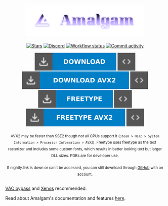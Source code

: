 <div align="center">

  ## <img src=".github/assets/amalgam_combo.png" alt="Amalgam" height="100">

  [![Stars](https://img.shields.io/github/stars/rei-2/Amalgam?style=for-the-badge&color=white&logo=github)](/../../stargazers)
  [![Discord](https://img.shields.io/discord/1227898008373297223?style=for-the-badge&color=blue&labelColor=grey&label=Discord&logo=discord)](https://discord.gg/RbP9DfkUhe)
  [![Workflow status](https://img.shields.io/github/actions/workflow/status/rei-2/Amalgam/msbuild.yml?branch=master&style=for-the-badge)](/../../actions)
  [![Commit activity](https://img.shields.io/github/commit-activity/m/rei-2/Amalgam?style=for-the-badge)](/../../commits/)
  
  [![Download](.github/assets/download.svg)](https://nightly.link/rei-2/Amalgam/workflows/msbuild/master/Amalgamx64Release.zip)
  [![PDB](.github/assets/pdb.svg)](https://nightly.link/rei-2/Amalgam/workflows/msbuild/master/Amalgamx64ReleasePDB.zip)
  [![Download AVX2](.github/assets/download_avx2.svg)](https://nightly.link/rei-2/Amalgam/workflows/msbuild/master/Amalgamx64ReleaseAVX2.zip)
  [![PDB AVX2](.github/assets/pdb.svg)](https://nightly.link/rei-2/Amalgam/workflows/msbuild/master/Amalgamx64ReleaseAVX2PDB.zip)
  <br>
  [![Freetype](.github/assets/freetype.svg)](https://nightly.link/rei-2/Amalgam/workflows/msbuild/master/Amalgamx64ReleaseFreetype.zip)
  [![PDB Freetype](.github/assets/pdb.svg)](https://nightly.link/rei-2/Amalgam/workflows/msbuild/master/Amalgamx64ReleaseFreetypePDB.zip)
  [![Freetype AVX2](.github/assets/freetype_avx2.svg)](https://nightly.link/rei-2/Amalgam/workflows/msbuild/master/Amalgamx64ReleaseFreetypeAVX2.zip)
  [![PDB Freetype AVX2](.github/assets/pdb.svg)](https://nightly.link/rei-2/Amalgam/workflows/msbuild/master/Amalgamx64ReleaseFreetypeAVX2PDB.zip)

  <sub>AVX2 may be faster than SSE2 though not all CPUs support it (`Steam > Help > System Information > Processor Information > AVX2`). Freetype uses freetype as the text rasterizer and includes some custom fonts, which results in better looking text but larger DLL sizes. PDBs are for developer use. </sub>
  <br><br>
  <sub>If nightly.link is down or can't be accessed, you can still download through [GitHub](https://github.com/rei-2/Amalgam/actions) with an account. </sub>

</div>

##

[VAC bypass](https://github.com/danielkrupinski/VAC-Bypass-Loader) and [Xenos](https://github.com/master131/ExtremeInjector/releases/tag/v3.7.3) recommended. 

Read about Amalgam's documentation and features [here](../../wiki). 
